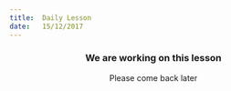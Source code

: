 ```yaml
---
title:  Daily Lesson
date:   15/12/2017
---
```


### <center>We are working on this lesson</center>
<center>Please come back later</center>